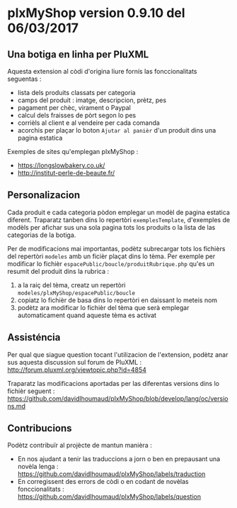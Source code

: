# plxMyShop version 0.9.10 del 06/03/2017

## Una botiga en linha per PluXML

Aquesta extension al còdi d'origina liure fornís las fonccionalitats seguentas :
- lista dels produits classats per categoria
- camps del produit : imatge, descripcion, prètz, pes
- pagament per chèc, virament o Paypal
- calcul dels fraisses de pòrt segon lo pes
- corrièls al client e al vendeire per cada comanda
- acorchis per plaçar lo boton `Ajutar al panièr` d'un produit dins una pagina estatica

Exemples de sites qu'emplegan plxMyShop :
- https://longslowbakery.co.uk/
- http://institut-perle-de-beaute.fr/

## Personalizacion

Cada produit e cada categoria pòdon emplegar un modèl de pagina estatica diferent.
Traparatz tanben dins lo repertòri `exemplesTemplate`, d'exemples de modèls per afichar sus una sola pagina tots los produits o la lista de las categorias de la botiga.

Per de modificacions mai importantas, podètz subrecargar tots los fichièrs del repertòri `modeles` amb un ficièr plaçat dins lo tèma.
Per exemple per modificar lo fichièr `espacePublic/boucle/produitRubrique.php` qu'es un resumit del produit dins la rubrica :
1. a la raiç del tèma, creatz un repertòri `modeles/plxMyShop/espacePublic/boucle`
2. copiatz lo fichièr de basa dins lo repertòri en daissant lo meteis nom
3. podètz ara modificar lo fichièr del tèma que serà emplegar automaticament quand aqueste tèma es activat

## Assisténcia

Per qual que siague question tocant l'utilizacion de l'extension, podètz anar sus aquesta discussion sul forum de PluXML :
http://forum.pluxml.org/viewtopic.php?id=4854

Traparatz las modificacions aportadas per las diferentas versions dins lo fichièr seguent :
https://github.com/davidlhoumaud/plxMyShop/blob/develop/lang/oc/versions.md

## Contribucions

Podètz contribuïr al projècte de mantun manièra :
- En nos ajudant a tenir las traduccions a jorn o ben en prepausant una novèla lenga :
https://github.com/davidlhoumaud/plxMyShop/labels/traduction
- En corregissent des errors de còdi o en codant de novèlas fonccionalitats :
https://github.com/davidlhoumaud/plxMyShop/labels/question